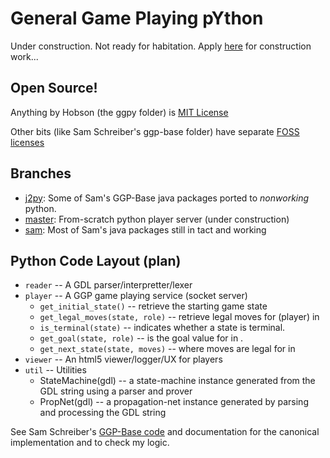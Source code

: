 General Game Playing pYthon
===========================

Under construction. Not ready for habitation. Apply [here](mailto:ggpy@totalgood.com) for construction work...

Open Source!
------------

Anything by Hobson (the ggpy folder) is [MIT License](https://github.com/hobson/ggpy/tree/master/LICENSE.txt)

Other bits (like Sam Schreiber's ggp-base folder) have separate [FOSS licenses](https://github.com/hobson/ggpy/tree/master/ggp-base/licences)

Branches
--------

  - [j2py](https://github.com/hobson/ggpy/tree/j2py): Some of Sam's GGP-Base java packages ported to *nonworking* python.
  - [master](https://github.com/hobson/ggpy/tree/master): From-scratch python  player server (under construction)
  - [sam](https://github.com/hobson/ggpy/tree/sam): Most of Sam's java packages still in tact and working

Python Code Layout (plan)
------------------

 - `reader` -- A GDL parser/interpretter/lexer
 - `player` -- A GGP game playing service (socket server)
   - `get_initial_state()` -- retrieve the starting game state
   - `get_legal_moves(state, role)` -- retrieve legal moves for <role> (player) in <state>
   - `is_terminal(state)` -- indicates whether a state is terminal.
   - `get_goal(state, role)` -- is the goal value for <role> in <state>.
   - `get_next_state(state, moves)` -- where moves are legal <moves> for in <state>
 - `viewer` -- An html5 viewer/logger/UX for players
 - `util`   -- Utilities 
   - StateMachine(gdl) -- a state-machine instance generated from the GDL string using a parser and prover
   - PropNet(gdl) -- a propagation-net instance generated by parsing and processing the GDL string

See Sam Schreiber's [GGP-Base code](https://github.com/ggp-org/ggp-base) and documentation for the canonical implementation and to check my logic.